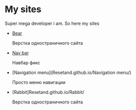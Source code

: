 # My sites
Super mega developer i am. So here my sites
+ [Bear](Resetand.github.io/Bear/)

    Верстка одностраничного сайта
+ [Nav bar](Resetand.github.io/Fixed-menu/)

    Навбар фикс
+ [Navigation menu](Resetand.github.io/Navigation menu/)

    Просто меню навигации
+ [Rabbit]Resetand.github.io/Rabbit/

    Верстка одностраничного сайта
